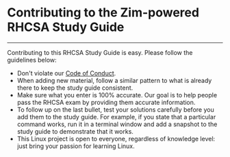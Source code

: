 # Contributing to the Zim-powered RHCSA Study Guide
___________________________________________________________________________________________________________________________________

Contributing to this RHCSA Study Guide is easy. Please follow the guidelines below:
- Don't violate our [Code of Conduct](CODE_OF_CONDUCT.md).
- When adding new material, follow a similar pattern to what is already there to keep the study guide consistent.
- Make sure what you enter is 100% accurate. Our goal is to help people pass the RHCSA exam by providing them accurate information.
- To follow up on the last bullet, test your solutions carefully before you add them to the study guide. For example, if you state that a particular command works, run it in a terminal window and add a snapshot to the study guide to demonstrate that it works.
- This Linux project is open to everyone, regardless of knowledge level: just bring your passion for learning Linux.
